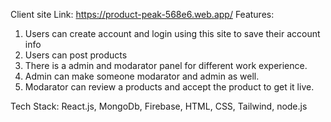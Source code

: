 Client site Link: https://product-peak-568e6.web.app/
Features: 
1. Users can create account and login using this site to save their account info
2. Users can post products 
3. There is a admin and modarator panel for different work experience.
4. Admin can make someone modarator and admin as well.
5. Modarator can review a products and accept the product to get it live.


Tech Stack: 
React.js, MongoDb, Firebase, HTML, CSS, Tailwind, node.js